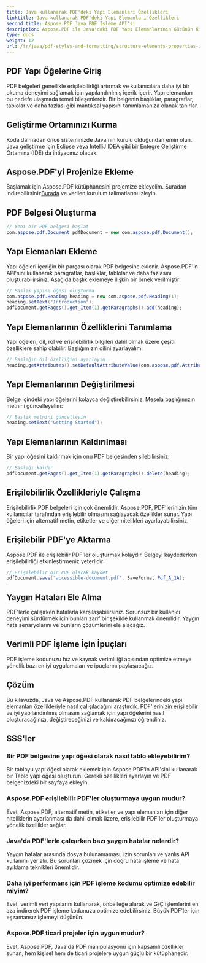 ```yaml
---
title: Java kullanarak PDF'deki Yapı Elemanları Özellikleri
linktitle: Java kullanarak PDF'deki Yapı Elemanları Özellikleri
second_title: Aspose.PDF Java PDF İşleme API'si
description: Aspose.PDF ile Java'daki PDF Yapı Elemanlarının Gücünün Kilidini Açın. Erişilebilirlik için PDF'leri Oluşturmayı, Değiştirmeyi ve Optimize Etmeyi Öğrenin.
type: docs
weight: 12
url: /tr/java/pdf-styles-and-formatting/structure-elements-properties-in-pdf-using-java/
---
```


## PDF Yapı Öğelerine Giriş

PDF belgeleri genellikle erişilebilirliği artırmak ve kullanıcılara daha iyi bir okuma deneyimi sağlamak için yapılandırılmış içerik içerir. Yapı elemanları bu hedefe ulaşmada temel bileşenlerdir. Bir belgenin başlıklar, paragraflar, tablolar ve daha fazlası gibi mantıksal yapısını tanımlamanıza olanak tanırlar.

## Geliştirme Ortamınızı Kurma

Koda dalmadan önce sisteminizde Java'nın kurulu olduğundan emin olun. Java geliştirme için Eclipse veya IntelliJ IDEA gibi bir Entegre Geliştirme Ortamına (IDE) da ihtiyacınız olacak.

## Aspose.PDF'yi Projenize Ekleme

 Başlamak için Aspose.PDF kütüphanesini projemize ekleyelim. Şuradan indirebilirsiniz[Burada](https://releases.aspose.com/pdf/java/) ve verilen kurulum talimatlarını izleyin.

## PDF Belgesi Oluşturma

```java
// Yeni bir PDF belgesi başlat
com.aspose.pdf.Document pdfDocument = new com.aspose.pdf.Document();
```

## Yapı Elemanları Ekleme

Yapı öğeleri içeriğin bir parçası olarak PDF belgesine eklenir. Aspose.PDF'in API'sini kullanarak paragraflar, başlıklar, tablolar ve daha fazlasını oluşturabilirsiniz. Aşağıda başlık eklemeye ilişkin bir örnek verilmiştir:

```java
// Başlık yapısı öğesi oluşturma
com.aspose.pdf.Heading heading = new com.aspose.pdf.Heading(1);
heading.setText("Introduction");
pdfDocument.getPages().get_Item(1).getParagraphs().add(heading);
```

## Yapı Elemanlarının Özelliklerini Tanımlama

Yapı öğeleri, dil, rol ve erişilebilirlik bilgileri dahil olmak üzere çeşitli özelliklere sahip olabilir. Başlığımızın dilini ayarlayalım:

```java
// Başlığın dil özelliğini ayarlayın
heading.getAttributes().setDefaultAttributeValue(com.aspose.pdf.AttributeKeys.Lang, "en-US");
```

## Yapı Elemanlarının Değiştirilmesi

Belge içindeki yapı öğelerini kolayca değiştirebilirsiniz. Mesela başlığımızın metnini güncelleyelim:

```java
// Başlık metnini güncelleyin
heading.setText("Getting Started");
```

## Yapı Elemanlarının Kaldırılması

Bir yapı öğesini kaldırmak için onu PDF belgesinden silebilirsiniz:

```java
// Başlığı kaldır
pdfDocument.getPages().get_Item(1).getParagraphs().delete(heading);
```

## Erişilebilirlik Özellikleriyle Çalışma

Erişilebilirlik PDF belgeleri için çok önemlidir. Aspose.PDF, PDF'lerinizin tüm kullanıcılar tarafından erişilebilir olmasını sağlayacak özellikler sunar. Yapı öğeleri için alternatif metin, etiketler ve diğer nitelikleri ayarlayabilirsiniz.

## Erişilebilir PDF'ye Aktarma

Aspose.PDF ile erişilebilir PDF'ler oluşturmak kolaydır. Belgeyi kaydederken erişilebilirliği etkinleştirmeniz yeterlidir:

```java
// Erişilebilir bir PDF olarak kaydet
pdfDocument.save("accessible-document.pdf", SaveFormat.Pdf_A_1A);
```

## Yaygın Hataları Ele Alma

PDF'lerle çalışırken hatalarla karşılaşabilirsiniz. Sorunsuz bir kullanıcı deneyimi sürdürmek için bunları zarif bir şekilde kullanmak önemlidir. Yaygın hata senaryolarını ve bunların çözümlerini ele alacağız.

## Verimli PDF İşleme İçin İpuçları

PDF işleme kodunuzu hız ve kaynak verimliliği açısından optimize etmeye yönelik bazı en iyi uygulamaları ve ipuçlarını paylaşacağız.

## Çözüm

Bu kılavuzda, Java ve Aspose.PDF kullanarak PDF belgelerindeki yapı elemanları özellikleriyle nasıl çalışılacağını araştırdık. PDF'lerinizin erişilebilir ve iyi yapılandırılmış olmasını sağlamak için yapı öğelerini nasıl oluşturacağınızı, değiştireceğinizi ve kaldıracağınızı öğrendiniz.

## SSS'ler

### Bir PDF belgesine yapı öğesi olarak nasıl tablo ekleyebilirim?

Bir tabloyu yapı öğesi olarak eklemek için Aspose.PDF'in API'sini kullanarak bir Tablo yapı öğesi oluşturun. Gerekli özellikleri ayarlayın ve PDF belgenizdeki bir sayfaya ekleyin.

### Aspose.PDF erişilebilir PDF'ler oluşturmaya uygun mudur?

Evet, Aspose.PDF, alternatif metin, etiketler ve yapı elemanları için diğer niteliklerin ayarlanması da dahil olmak üzere, erişilebilir PDF'ler oluşturmaya yönelik özellikler sağlar.

### Java'da PDF'lerle çalışırken bazı yaygın hatalar nelerdir?

Yaygın hatalar arasında dosya bulunamaması, izin sorunları ve yanlış API kullanımı yer alır. Bu sorunları çözmek için doğru hata işleme ve hata ayıklama teknikleri önemlidir.

### Daha iyi performans için PDF işleme kodumu optimize edebilir miyim?

Evet, verimli veri yapılarını kullanarak, önbelleğe alarak ve G/Ç işlemlerini en aza indirerek PDF işleme kodunuzu optimize edebilirsiniz. Büyük PDF'ler için eşzamansız işlemeyi düşünün.

### Aspose.PDF ticari projeler için uygun mudur?

Evet, Aspose.PDF, Java'da PDF manipülasyonu için kapsamlı özellikler sunan, hem kişisel hem de ticari projelere uygun güçlü bir kütüphanedir.